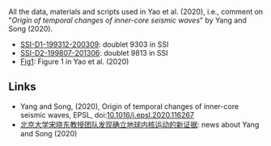 
All the data, materials and scripts used in Yao et al. (2020), i.e., comment on "*Origin of temporal changes of inner-core seismic waves*" by Yang and Song (2020).

- [SSI-D1-199312-200309](SSI-D1-199312-200309/): doublet 9303 in SSI
- [SSI-D2-199807-201306](SSI-D2-199807-201306/): doublet 9813 in SSI
- [Fig1](Fig1/): Figure 1 in Yao et al. (2020)


## Links

- Yang and Song, (2020), Origin of temporal changes of inner-core seismic waves, EPSL, doi:[10.1016/j.epsl.2020.116267](https://doi.org/10.1016/j.epsl.2020.116267)
- [北京大学宋晓东教授团队发现确立地球内核运动的新证据](https://sess.pku.edu.cn/xwzx/xydt/341787.htm?from=timeline&isappinstalled=0): news about Yang and Song (2020)

